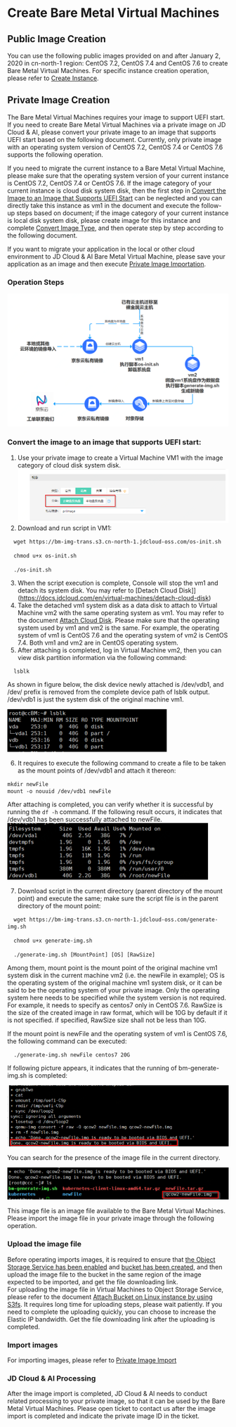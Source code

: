 # Create Bare Metal Virtual Machines

## Public Image Creation
You can use the following public images provided on and after January 2, 2020 in cn-north-1 region: CentOS 7.2, CentOS 7.4 and CentOS 7.6 to create Bare Metal Virtual Machines. For specific instance creation operation, please refer to [Create Instance](https://docs.jdcloud.com/en/virtual-machines/create-instance).


## Private Image Creation
The Bare Metal Virtual Machines requires your image to support UEFI start. If you need to create Bare Metal Virtual Machines via a private image on JD Cloud & AI, please convert your private image to an image that supports UEFI start based on the following document. Currently, only private image with an operating system version of CentOS 7.2, CentOS 7.4 or CentOS 7.6 supports the following operation.

If you need to migrate the current instance to a Bare Metal Virtual Machine, please make sure that the operating system version of your current instance is CentOS 7.2, CentOS 7.4 or CentOS 7.6. If the image category of your current instance is cloud disk system disk, then the first step in [Convert the Image to an Image that Supports UEFI Start](create-bm-instance#user-content-2) can be neglected and you can directly take this instance as vm1 in the document and execute the follow-up steps based on document; if the image category of your current instance is local disk system disk, please create image for this instance and complete [Convert Image Type](https://docs.jdcloud.com/en/virtual-machines/convert-image), and then operate step by step according to the following document.

If you want to migrate your application in the local or other cloud environment to JD Cloud & AI Bare Metal Virtual Machine, please save your application as an image and then execute [Private Image Importation](https://docs.jdcloud.com/en/virtual-machines/import-private-image).

### Operation Steps

![](../../../../../../image/vm/BM-Image-Transfer1.png)

<div id="user-content-2"></div>

### Convert the image to an image that supports UEFI start:
1. Use your private image to create a Virtual Machine VM1 with the image category of cloud disk system disk.<br>
![](../../../../../../image/vm/ImgTranfer1.png)
2. Download and run script in VM1:
```
  wget https://bm-img-trans.s3.cn-north-1.jdcloud-oss.com/os-init.sh
   
  chmod u+x os-init.sh
   
  ./os-init.sh
```

3. When the script execution is complete, Console will stop the vm1 and detach its system disk. You may refer to [Detach Cloud Disk]](https://docs.jdcloud.com/en/virtual-machines/detach-cloud-disk)
4. Take the detached vm1 system disk as a data disk to attach to Virtual Machine vm2 with the same operating system as vm1. You may refer to the document [Attach Cloud Disk](https://docs.jdcloud.com/en/virtual-machines/attach-cloud-disk). Please make sure that the operating system used by vm1 and vm2 is the same. For example, the operating system of vm1 is CentOS 7.6 and the operating system of vm2 is CentOS 7.4. Both vm1 and vm2 are in CentOS operating system.
5. After attaching is completed, log in Virtual Machine vm2, then you can view disk partition information via the following command:

```
  lsblk
```
 As shown in figure below, the disk device newly attached is /dev/vdb1, and /dev/ prefix is removed from the complete device path of lsblk output. /dev/vdb1 is just the system disk of the original machine vm1.<br>
 
 ![](../../../../../../image/vm/ImgTranfer3.png)

6. It requires to execute the following command to create a file to be taken as the mount points of /dev/vdb1 and attach it thereon:

```
mkdir newFile
mount -o nouuid /dev/vdb1 newFile
```

After attaching is completed, you can verify whether it is successful by running the `df -h` command. If the following result occurs, it indicates that /dev/vdb1 has been successfully attached to newFile.<br>
![](../../../../../../image/vm/ImgTranfer4.png)

7. Download script in the current directory (parent directory of the mount point) and execute the same; make sure the script file is in the parent directory of the mount point:
```
  wget https://bm-img-trans.s3.cn-north-1.jdcloud-oss.com/generate-img.sh
   
  chmod u+x generate-img.sh
   
  ./generate-img.sh [MountPoint] [OS] [RawSize]
```
Among them, mount point is the mount point of the original machine vm1 system disk in the current machine vm2 (i.e. the newFile in example); OS is the operating system of the original machine vm1 system disk, or it can be said to be the operating system of your private image. Only the operating system here needs to be specified while the system version is not required. For example, it needs to specify as centos7 only in CentOS 7.6. RawSize is the size of the created image in raw format, which will be 10G by default if it is not specified. if specified, RawSize size shall not be less than 10G.

If the mount point is newFile and the operating system of vm1 is CentOS 7.6, the following command can be executed:
```
  ./generate-img.sh newFile centos7 20G
```
If following picture appears, it indicates that the running of bm-generate-img.sh is completed:<br>

![](../../../../../../image/vm/ImgTranfer5.png)

You can search for the presence of the image file in the current directory.<br>

![](../../../../../../image/vm/ImgTranfer6.png)

This image file is an image file available to the Bare Metal Virtual Machines. Please import the image file in your private image through the following operation.

### Upload the image file
Before operating imports images, it is required to ensure that [the Object Storage Service has been enabled](https://docs.jdcloud.com/en/object-storage-service/sign-up-service-2) and [bucket has been created](https://docs.jdcloud.com/en/object-storage-service/create-bucket-2), and then upload the image file to the bucket in the same region of the image expected to be imported, and get the file downloading link.<br>
For uploading the image file in Virtual Machines to Object Storage Service, please refer to the document [Attach Bucket on Linux instance by using S3fs](https://docs.jdcloud.com/en/object-storage-service/s3fs). It requires long time for uploading steps, please wait patiently. If you need to complete the uploading quickly, you can choose to increase the Elastic IP bandwidth. Get the file downloading link after the uploading is completed.

### Import images
For importing images, please refer to [Private Image Import](https://docs.jdcloud.com/en/virtual-machines/import-private-image#user-content-1)

### JD Cloud & AI Processing
After the image import is completed, JD Cloud & AI needs to conduct related processing to your private image, so that it can be used by the Bare Metal Virtual Machines. Please open ticket to contact us after the image import is completed and indicate the private image ID in the ticket.

